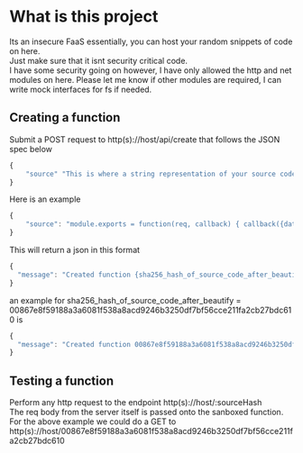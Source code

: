 # What is this project

Its an insecure FaaS essentially, you can host your random snippets of code on here.  
Just make sure that it isnt security critical code.  
I have some security going on however, I have only allowed the http and net modules on here. Please let me know if other modules are required, I can write mock interfaces for fs if needed.

## Creating a function

Submit a POST request to http(s)://host/api/create that follows the JSON spec below

```javascript
{
    "source" "This is where a string representation of your source code should go, this source code MUST contain a module.exports to a fucntion that has two parameters, req: the express js request object and cb: the callback to return after execution of code."
}
```
Here is an example
```javascript
{
	"source": "module.exports = function(req, callback) { callback({data: 'hello' }); }"
}
```
This will return a json in this format
```javascript
{
  "message": "Created function {sha256_hash_of_source_code_after_beautify}"
}
```
an example for sha256_hash_of_source_code_after_beautify = 00867e8f59188a3a6081f538a8acd9246b3250df7bf56cce211fa2cb27bdc610 is
```javascript
{
  "message": "Created function 00867e8f59188a3a6081f538a8acd9246b3250df7bf56cce211fa2cb27bdc610"
}
```

## Testing a function
Perform any http request to the endpoint http(s)://host/:sourceHash  
The req body from the server itself is passed onto the sanboxed function.  
For the above example we could do a GET to http(s)://host/00867e8f59188a3a6081f538a8acd9246b3250df7bf56cce211fa2cb27bdc610